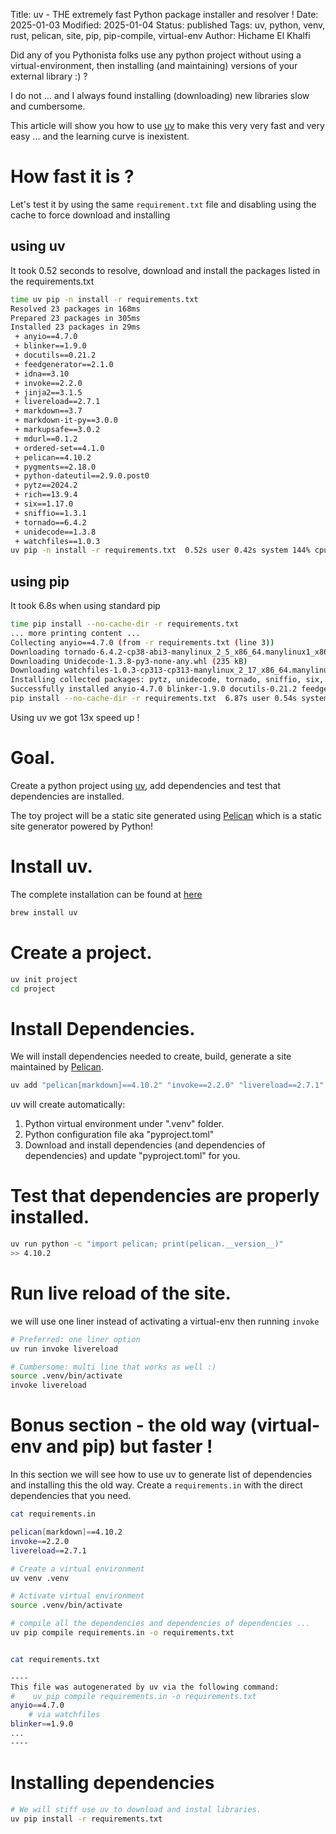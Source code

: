 Title: uv - THE extremely fast Python package installer and resolver !
Date: 2025-01-03
Modified: 2025-01-04
Status: published
Tags: uv, python, venv, rust, pelican, site, pip, pip-compile, virtual-env
Author: Hichame El Khalfi


Did any of you Pythonista folks use any python project without using a virtual-environment, then installing (and maintaining) versions of your external library :) ?

I do not ... and I always found installing (downloading) new libraries slow and cumbersome.

This article will show you how to use [uv](https://docs.astral.sh/uv/) to make this very very fast and very easy ... and the learning curve is inexistent.

# How fast it is ?
Let's test it by using the same `requirement.txt` file and disabling using the cache to force download and installing 

## using uv
It took 0.52 seconds to resolve, download and install the packages listed in the requirements.txt
```bash
time uv pip -n install -r requirements.txt 
Resolved 23 packages in 168ms
Prepared 23 packages in 305ms
Installed 23 packages in 29ms
 + anyio==4.7.0
 + blinker==1.9.0
 + docutils==0.21.2
 + feedgenerator==2.1.0
 + idna==3.10
 + invoke==2.2.0
 + jinja2==3.1.5
 + livereload==2.7.1
 + markdown==3.7
 + markdown-it-py==3.0.0
 + markupsafe==3.0.2
 + mdurl==0.1.2
 + ordered-set==4.1.0
 + pelican==4.10.2
 + pygments==2.18.0
 + python-dateutil==2.9.0.post0
 + pytz==2024.2
 + rich==13.9.4
 + six==1.17.0
 + sniffio==1.3.1
 + tornado==6.4.2
 + unidecode==1.3.8
 + watchfiles==1.0.3
uv pip -n install -r requirements.txt  0.52s user 0.42s system 144% cpu 0.652 total```
```
## using pip
It took 6.8s when using standard pip


```bash
time pip install --no-cache-dir -r requirements.txt
... more printing content ...
Collecting anyio==4.7.0 (from -r requirements.txt (line 3))
Downloading tornado-6.4.2-cp38-abi3-manylinux_2_5_x86_64.manylinux1_x86_64.manylinux_2_17_x86_64.manylinux2014_x86_64.whl (437 kB)
Downloading Unidecode-1.3.8-py3-none-any.whl (235 kB)
Downloading watchfiles-1.0.3-cp313-cp313-manylinux_2_17_x86_64.manylinux2014_x86_64.whl (442 kB)
Installing collected packages: pytz, unidecode, tornado, sniffio, six, pygments, ordered-set, mdurl, markupsafe, markdown, invoke, idna, feedgenerator, docutils, blinker, python-dateutil, markdown-it-py, livereload, jinja2, anyio, watchfiles, rich, pelican
Successfully installed anyio-4.7.0 blinker-1.9.0 docutils-0.21.2 feedgenerator-2.1.0 idna-3.10 invoke-2.2.0 jinja2-3.1.5 livereload-2.7.1 markdown-3.7 markdown-it-py-3.0.0 markupsafe-3.0.2 mdurl-0.1.2 ordered-set-4.1.0 pelican-4.10.2 pygments-2.18.0 python-dateutil-2.9.0.post0 pytz-2024.2 rich-13.9.4 six-1.17.0 sniffio-1.3.1 tornado-6.4.2 unidecode-1.3.8 watchfiles-1.0.3
pip install --no-cache-dir -r requirements.txt  6.87s user 0.54s system 80% cpu 9.154 total
```

Using uv we got 13x speed up !

# Goal.
Create a python project using [uv](https://docs.astral.sh/uv/), add dependencies and test that dependencies are installed.

The toy project will be a static site generated using [Pelican](https://getpelican.com/) which is a static site generator powered by Python!

# Install uv.
The complete installation can be found at [here](https://docs.astral.sh/uv/getting-started/installation/)
```bash
brew install uv
```

# Create a project.
```bash
uv init project
cd project
```

# Install Dependencies.
We will install dependencies needed to create, build, generate a site maintained by [Pelican](https://getpelican.com/).
```bash
uv add "pelican[markdown]==4.10.2" "invoke==2.2.0" "livereload==2.7.1" 
```

uv will create automatically:

1. Python virtual environment under ".venv" folder.
1. Python configuration file aka "pyproject.toml"
1. Download and install dependencies (and dependencies of dependencies) and update "pyproject.toml" for you.


# Test that dependencies are properly installed.
```bash
uv run python -c "import pelican; print(pelican.__version__)" 
>> 4.10.2
```

# Run live reload of the site.
we will use one liner instead of activating a virtual-env then running `invoke`

```bash
# Preferred: one liner option
uv run invoke livereload

# Cumbersome: multi line that works as well :)
source .venv/bin/activate
invoke livereload
```

# Bonus section - the old way (virtual-env and pip) but faster !

In this section we will see how to use uv to generate list of dependencies and installing this the old way.
Create a `requirements.in` with the direct dependencies that you need.
```bash
cat requirements.in

pelican[markdown]==4.10.2
invoke==2.2.0
livereload==2.7.1
```

```bash
# Create a virtual environment
uv venv .venv

# Activate virtual environment
source .venv/bin/activate
```

```bash
# compile all the dependencies and dependencies of dependencies ... 
uv pip compile requirements.in -o requirements.txt
```
```bash

cat requirements.txt

----
This file was autogenerated by uv via the following command:
#    uv pip compile requirements.in -o requirements.txt
anyio==4.7.0
    # via watchfiles
blinker==1.9.0
...
----
```

# Installing dependencies

```bash
# We will stiff use uv to download and instal libraries.
uv pip install -r requirements.txt
```
